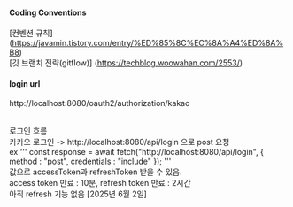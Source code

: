 #### Coding Conventions
[컨벤션 규칙] (https://javamin.tistory.com/entry/%ED%85%8C%EC%8A%A4%ED%8A%B8) <br>
[깃 브랜치 전략(gitflow)] (https://techblog.woowahan.com/2553/)



#### login url 
http://localhost:8080/oauth2/authorization/kakao

<br>
로그인 흐름
<br>
카카오 로그인 -> http://localhost:8080/api/login 으로 post 요청 
<br>
ex
'''
const response = await fetch("http://localhost:8080/api/login", {
                method : "post",
                credentials : "include"
            });
'''

<br>
값으로 accessToken과 refreshToken 받을 수 있음.
<br>
access token 만료 : 10분, refresh token 만료 : 2시간
<br>
아직 refresh 기능 없음 [2025년 6월 2일]
